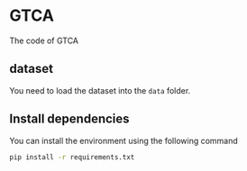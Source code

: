 # GTCA
The code of GTCA

## dataset

You need to load the dataset into the `data` folder.

## Install dependencies
You can install the environment using the following command

  ```bash
  pip install -r requirements.txt


